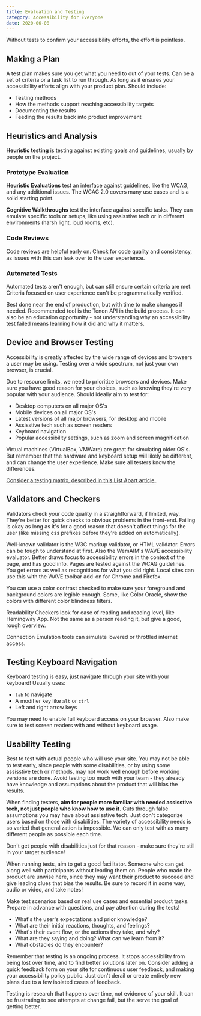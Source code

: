 ```yaml
---
title: Evaluation and Testing
category: Accessibility for Everyone
date: 2020-06-08
---
```


Without tests to confirm your accessibility efforts, the effort is pointless.

## Making a Plan

A test plan makes sure you get what you need to out of your tests. Can be a set of criteria or a task list to run through. As long as it ensures your accessibility efforts align with your product plan. Should include:

* Testing methods
* How the methods support reaching accessibility targets
* Documenting the results
* Feeding the results back into product improvement

## Heuristics and Analysis

**Heuristic testing** is testing against existing goals and guidelines, usually by people on the project.

### Prototype Evaluation

**Heuristic Evaluations** test an interface against guidelines, like the WCAG, and any additional issues. The WCAG 2.0 covers many use cases and is a solid starting point.

**Cognitive Walkthroughs** test the interface against specific tasks. They can emulate specific tools or setups, like using assisstive tech or in different environments (harsh light, loud rooms, etc).

### Code Reviews

Code reviews are helpful early on. Check for code quality and consistency, as issues with this can leak over to the user experience.

### Automated Tests

Automated tests aren't enough, but can still ensure certain criteria are met. Criteria focused on user experience can't be programmatically verified.

Best done near the end of production, but with time to make changes if needed. Recommended tool is the Tenon API in the build process. It can also be an education opportunity - not understanding why an accessibility test failed means learning how it did and why it matters.

## Device and Browser Testing

Accessibility is greatly affected by the wide range of devices and browsers a user may be using. Testing over a wide spectrum, not just your own browser, is crucial.

Due to resource limits, we need to prioritize browsers and devices. Make sure you have good reason for your choices, such as knowing they're very popular with your audience. Should ideally aim to test for:

* Desktop computers on all major OS's
* Mobile devices on all major OS's
* Latest versions of all major browsers, for desktop and mobile
* Assisstive tech such as screen readers
* Keyboard navigation
* Popular accessibility settings, such as zoom and screen magnification

Virtual machines (VirtualBox, VMWare) are great for simulating older OS's. But remember that the hardware and keyboard setup will likely be different, and can change the user experience. Make sure all testers know the differences.

[Consider a testing matrix, described in this List Apart article.](https://alistapart.com/article/reframing-accessibility-for-the-web).

## Validators and Checkers

Validators check your code quality in a straightforward, if limited, way. They're better for quick checks to obvious problems in the front-end. Failing is okay as long as it's for a good reason that doesn't affect things for the user (like missing css prefixes before they're added on automatically).

Well-known validator is the W3C markup validator, or HTML validator. Errors can be tough to understand at first. Also the WemAIM's WAVE accessibility evaluator. Better draws focus to accessibility errors in the context of the page, and has good info. Pages are tested against the WCAG guidelines. You get errors as well as recognitions for what you did right. Local sites can use this with the WAVE toolbar add-on for Chrome and Firefox.

You can use a color contrast checked to make sure your foreground and background colors are legible enough. Some, like Color Oracle, show the colors with different color blindness filters.

Readability Checkers look for ease of reading and reading level, like Hemingway App. Not the same as a person reading it, but give a good, rough overview.

Connection Emulation tools can simulate lowered or throttled internet access.

## Testing Keyboard Navigation

Keyboard testing is easy, just navigate through your site with your keyboard! Usually uses:

* `tab` to navigate
* A modifier key like `alt` or `ctrl`
* Left and right arrow keys

You may need to enable full keyboard access on your browser. Also make sure to test screen readers with and without keyboard usage.

## Usability Testing

Best to test with actual people who will use your site. You may not be able to test early, since people with some disabilities, or by using some assisstive tech or methods, may not work well enough before working versions are done. Avoid testing too much with your team - they already have knowledge and assumptions about the product that will bias the results.

When finding testers, **aim for people more familiar with needed assisstive tech, not just people who know how to use it.** Cuts through false assumptions you may have about assisstive tech. Just don't categorize users based on those with disabilities. The variety of accessibility needs is so varied that generalization is impossible. We can only test with as many different people as possible each time.

Don't get people with disabilities just for that reason - make sure they're still in your target audience!

When running tests, aim to get a good facilitator. Someone who can get along well with participants without leading them on. People who made the product are unwise here, since they may want their product to succeed and give leading clues that bias the results. Be sure to record it in some way, audio or video, and take notes!

Make test scenarios based on real use cases and essential product tasks. Prepare in advance with questions, and pay attention during the tests!

* What's the user's expectations and prior knowledge?
* What are their initial reactions, thoughts, and feelings?
* What's their event flow, or the actions they take, and why?
* What are they saying and doing? What can we learn from it?
* What obstacles do they encounter?

Remember that testing is an ongoing process. It stops accessibility from being lost over time, and to find better solutions later on. Consider adding a quick feedback form on your site for continuous user feedback, and making your accessibility policy public. Just don't derail or create entirely new plans due to a few isolated cases of feedback.

Testing is research that happens over time, not evidence of your skill. It can be frustrating to see attempts at change fail, but the serve the goal of getting better.
